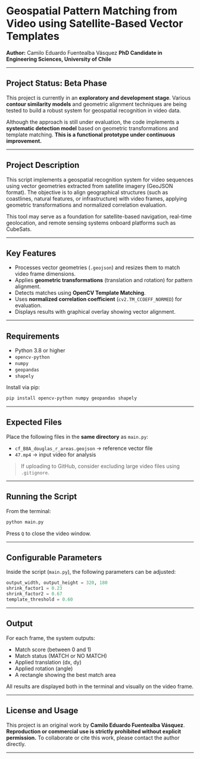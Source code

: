 # Geospatial Pattern Matching from Video using Satellite-Based Vector Templates

**Author:** Camilo Eduardo Fuentealba Vásquez
**PhD Candidate in Engineering Sciences, University of Chile**

---

## Project Status: Beta Phase

This project is currently in an **exploratory and development stage**. Various **contour similarity models** and geometric alignment techniques are being tested to build a robust system for geospatial recognition in video data.

Although the approach is still under evaluation, the code implements a **systematic detection model** based on geometric transformations and template matching.
**This is a functional prototype under continuous improvement.**

---

## Project Description

This script implements a geospatial recognition system for video sequences using vector geometries extracted from satellite imagery (GeoJSON format). The objective is to align geographical structures (such as coastlines, natural features, or infrastructure) with video frames, applying geometric transformations and normalized correlation evaluation.

This tool may serve as a foundation for satellite-based navigation, real-time geolocation, and remote sensing systems onboard platforms such as CubeSats.

---

## Key Features

- Processes vector geometries (`.geojson`) and resizes them to match video frame dimensions.
- Applies **geometric transformations** (translation and rotation) for pattern alignment.
- Detects matches using **OpenCV Template Matching**.
- Uses **normalized correlation coefficient** (`cv2.TM_CCOEFF_NORMED`) for evaluation.
- Displays results with graphical overlay showing vector alignment.

---

## Requirements

- Python 3.8 or higher
- `opencv-python`
- `numpy`
- `geopandas`
- `shapely`

Install via pip:

```bash
pip install opencv-python numpy geopandas shapely
```

---

## Expected Files

Place the following files in the **same directory** as `main.py`:

- `cf_B8A_douglas_r_areas.geojson` → reference vector file
- `47.mp4` → input video for analysis

> If uploading to GitHub, consider excluding large video files using `.gitignore`.

---

## Running the Script

From the terminal:

```bash
python main.py
```

Press `Q` to close the video window.

---

## Configurable Parameters

Inside the script (`main.py`), the following parameters can be adjusted:

```python
output_width, output_height = 320, 180
shrink_factor1 = 0.23
shrink_factor2 = 0.67
template_threshold = 0.60
```

---

## Output

For each frame, the system outputs:

- Match score (between 0 and 1)
- Match status (MATCH or NO MATCH)
- Applied translation (dx, dy)
- Applied rotation (angle)
- A rectangle showing the best match area

All results are displayed both in the terminal and visually on the video frame.

---

## License and Usage

This project is an original work by **Camilo Eduardo Fuentealba Vásquez**.
**Reproduction or commercial use is strictly prohibited without explicit permission.**
To collaborate or cite this work, please contact the author directly.

---
